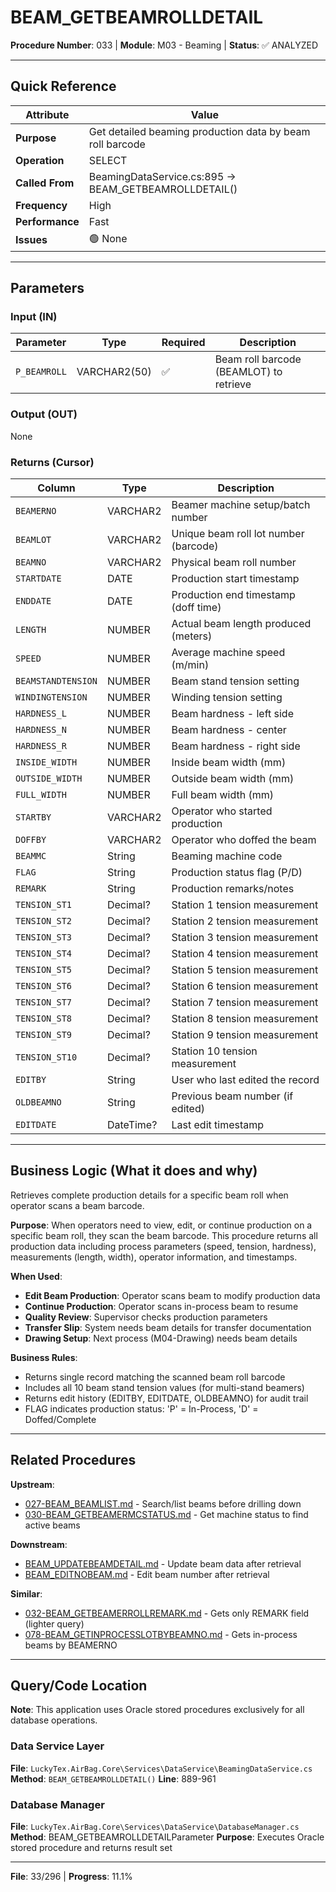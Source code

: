 # BEAM_GETBEAMROLLDETAIL

**Procedure Number**: 033 | **Module**: M03 - Beaming | **Status**: ✅ ANALYZED

---

## Quick Reference

| Attribute | Value |
|-----------|-------|
| **Purpose** | Get detailed beaming production data by beam roll barcode |
| **Operation** | SELECT |
| **Called From** | BeamingDataService.cs:895 → BEAM_GETBEAMROLLDETAIL() |
| **Frequency** | High |
| **Performance** | Fast |
| **Issues** | 🟢 None |

---

## Parameters

### Input (IN)

| Parameter | Type | Required | Description |
|-----------|------|----------|-------------|
| `P_BEAMROLL` | VARCHAR2(50) | ✅ | Beam roll barcode (BEAMLOT) to retrieve |

### Output (OUT)

None

### Returns (Cursor)

| Column | Type | Description |
|--------|------|-------------|
| `BEAMERNO` | VARCHAR2 | Beamer machine setup/batch number |
| `BEAMLOT` | VARCHAR2 | Unique beam roll lot number (barcode) |
| `BEAMNO` | VARCHAR2 | Physical beam roll number |
| `STARTDATE` | DATE | Production start timestamp |
| `ENDDATE` | DATE | Production end timestamp (doff time) |
| `LENGTH` | NUMBER | Actual beam length produced (meters) |
| `SPEED` | NUMBER | Average machine speed (m/min) |
| `BEAMSTANDTENSION` | NUMBER | Beam stand tension setting |
| `WINDINGTENSION` | NUMBER | Winding tension setting |
| `HARDNESS_L` | NUMBER | Beam hardness - left side |
| `HARDNESS_N` | NUMBER | Beam hardness - center |
| `HARDNESS_R` | NUMBER | Beam hardness - right side |
| `INSIDE_WIDTH` | NUMBER | Inside beam width (mm) |
| `OUTSIDE_WIDTH` | NUMBER | Outside beam width (mm) |
| `FULL_WIDTH` | NUMBER | Full beam width (mm) |
| `STARTBY` | VARCHAR2 | Operator who started production |
| `DOFFBY` | VARCHAR2 | Operator who doffed the beam |
| `BEAMMC` | String | Beaming machine code |
| `FLAG` | String | Production status flag (P/D) |
| `REMARK` | String | Production remarks/notes |
| `TENSION_ST1` | Decimal? | Station 1 tension measurement |
| `TENSION_ST2` | Decimal? | Station 2 tension measurement |
| `TENSION_ST3` | Decimal? | Station 3 tension measurement |
| `TENSION_ST4` | Decimal? | Station 4 tension measurement |
| `TENSION_ST5` | Decimal? | Station 5 tension measurement |
| `TENSION_ST6` | Decimal? | Station 6 tension measurement |
| `TENSION_ST7` | Decimal? | Station 7 tension measurement |
| `TENSION_ST8` | Decimal? | Station 8 tension measurement |
| `TENSION_ST9` | Decimal? | Station 9 tension measurement |
| `TENSION_ST10` | Decimal? | Station 10 tension measurement |
| `EDITBY` | String | User who last edited the record |
| `OLDBEAMNO` | String | Previous beam number (if edited) |
| `EDITDATE` | DateTime? | Last edit timestamp |

---

## Business Logic (What it does and why)

Retrieves complete production details for a specific beam roll when operator scans a beam barcode.

**Purpose**: When operators need to view, edit, or continue production on a specific beam roll, they scan the beam barcode. This procedure returns all production data including process parameters (speed, tension, hardness), measurements (length, width), operator information, and timestamps.

**When Used**:
- **Edit Beam Production**: Operator scans beam to modify production data
- **Continue Production**: Operator scans in-process beam to resume
- **Quality Review**: Supervisor checks production parameters
- **Transfer Slip**: System needs beam details for transfer documentation
- **Drawing Setup**: Next process (M04-Drawing) needs beam details

**Business Rules**:
- Returns single record matching the scanned beam roll barcode
- Includes all 10 beam stand tension values (for multi-stand beamers)
- Returns edit history (EDITBY, EDITDATE, OLDBEAMNO) for audit trail
- FLAG indicates production status: 'P' = In-Process, 'D' = Doffed/Complete

---

## Related Procedures

**Upstream**:
- [027-BEAM_BEAMLIST.md](./027-BEAM_BEAMLIST.md) - Search/list beams before drilling down
- [030-BEAM_GETBEAMERMCSTATUS.md](./030-BEAM_GETBEAMERMCSTATUS.md) - Get machine status to find active beams

**Downstream**:
- [BEAM_UPDATEBEAMDETAIL.md](./BEAM_UPDATEBEAMDETAIL.md) - Update beam data after retrieval
- [BEAM_EDITNOBEAM.md](./029-BEAM_EDITNOBEAM.md) - Edit beam number after retrieval

**Similar**:
- [032-BEAM_GETBEAMERROLLREMARK.md](./032-BEAM_GETBEAMERROLLREMARK.md) - Gets only REMARK field (lighter query)
- [078-BEAM_GETINPROCESSLOTBYBEAMNO.md](./078-BEAM_GETINPROCESSLOTBYBEAMNO.md) - Gets in-process beams by BEAMERNO

---

## Query/Code Location

**Note**: This application uses Oracle stored procedures exclusively for all database operations.

### Data Service Layer
**File**: `LuckyTex.AirBag.Core\Services\DataService\BeamingDataService.cs`
**Method**: `BEAM_GETBEAMROLLDETAIL()`
**Line**: 889-961

### Database Manager
**File**: `LuckyTex.AirBag.Core\Services\DataService\DatabaseManager.cs`
**Method**: BEAM_GETBEAMROLLDETAILParameter
**Purpose**: Executes Oracle stored procedure and returns result set

---

**File**: 33/296 | **Progress**: 11.1%
